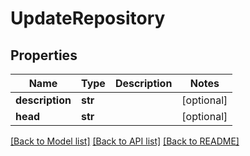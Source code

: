 # UpdateRepository

## Properties
Name | Type | Description | Notes
------------ | ------------- | ------------- | -------------
**description** | **str** |  | [optional] 
**head** | **str** |  | [optional] 

[[Back to Model list]](../README.md#documentation-for-models) [[Back to API list]](../README.md#documentation-for-api-endpoints) [[Back to README]](../README.md)

